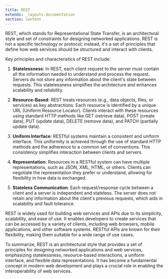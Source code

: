 ```yaml
---
title: REST
extends: _layouts.documentation
section: content
---
```


REST, which stands for Representational State Transfer, is an architectural style and set of constraints for designing networked applications. REST is not a specific technology or protocol; instead, it's a set of principles that define how web services should be structured and interact with clients.

Key principles and characteristics of REST include:

1. **Statelessness**: In REST, each client request to the server must contain all the information needed to understand and process the request. Servers do not store any information about the client's state between requests. This statelessness simplifies the architecture and enhances scalability and reliability.

2. **Resource-Based**: REST treats resources (e.g., data objects, files, or services) as key abstractions. Each resource is identified by a unique URL (Uniform Resource Locator). Clients interact with these resources using standard HTTP methods like GET (retrieve data), POST (create data), PUT (update data), DELETE (remove data), and PATCH (partially update data).

3. **Uniform Interface**: RESTful systems maintain a consistent and uniform interface. This uniformity is achieved through the use of standard HTTP methods and the adherence to a common set of conventions. This consistency simplifies interaction between clients and servers.

4. **Representation**: Resources in a RESTful system can have multiple representations, such as JSON, XML, HTML, or others. Clients can negotiate the representation they prefer or understand, allowing for flexibility in how data is exchanged.

5. **Stateless Communication**: Each request/response cycle between a client and a server is independent and stateless. The server does not retain any information about the client's previous requests, which aids in scalability and fault tolerance.

REST is widely used for building web services and APIs due to its simplicity, scalability, and ease of use. It enables developers to create services that can be accessed by a variety of clients, including web browsers, mobile applications, and other software systems. RESTful APIs are known for their flexibility, making them suitable for a wide range of use cases.

To summarize, REST is an architectural style that provides a set of principles for designing networked applications and web services, emphasizing statelessness, resource-based interactions, a uniform interface, and flexible data representations. It has become a fundamental concept in modern web development and plays a crucial role in enabling the interoperability of web services.